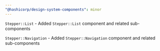 ```yaml
---
"@hashicorp/design-system-components": minor
---
```


`Stepper::List` - Added `Stepper::List` component and related sub-components

`Stepper::Navigation` - Added `Stepper::Navigation` component and related sub-components
